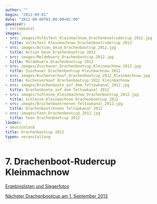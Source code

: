 ```yaml
---
author: ""
begin: "2012-09-01"
date: "2012-09-09T01:00:00+02:00"
gewässer: 
- teltowkanal
images:
- src: images/Volksfest_Kleinmachnow_Drachenbootrudercup_2012.jpg
  title: Volksfest Kleinmachnow Drachenbootrudercup 2012
- src: images/Action_beim_Drachenbootcup_2012.jpg
  title: Action beim Drachenbootcup 2012
- src: images/Meldebuero_Drachenbootcup_2012.jpg
  title: Meldebuero Drachenbootcup 2012
- src: images/Zuschauer_Drachenbootcup_Kleinmachnow_2012.jpg
  title: Zuschauer Drachenbootcup Kleinmachnow 2012
- src: images/Kuchenverkauf_Drachenbootcup_2012_Kleinmachnow.jpg
  title: Kuchenverkauf Drachenbootcup 2012 Kleinmachnow
- src: images/Drachenboote_auf_dem_Teltowkanal_2012.jpg
  title: Drachenboote auf dem Teltowkanal 2012
- src: images/Schleuse_Kleinmachnow_Drachenbootcup_2012.jpg
  title: Schleuse Kleinmachnow Drachenbootcup 2012
- src: images/Drachenbootrennen_Teltowkanal_2012.jpg
  title: Drachenbootrennen Teltowkanal 2012
- src: images/Feen_Drachenbootcup_2012.jpg
  title: Feen Drachenbootcup 2012
länder:
- deutschland
title: Drachenbootcup 2012
typen: veranstaltung
---
```



# 7. Drachenboot-Rudercup Kleinmachnow


[Ergebnislisten und Siegerfotos](/berichte/2012/ergebnisse_drachenbootcup_2012)

[Nächster Drachenbootcup am 1. September 2013](/berichte/2012/drachenbootrudercup_2013)
